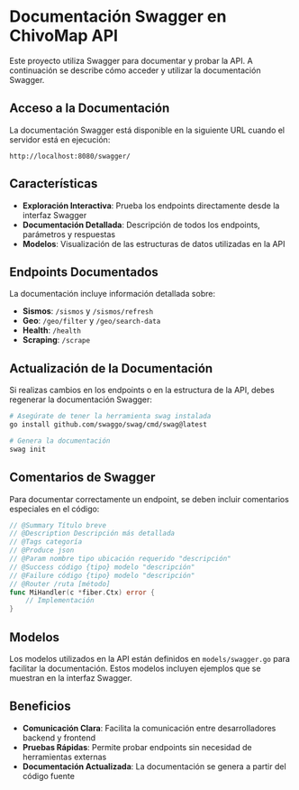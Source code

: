 # Documentación Swagger en ChivoMap API

Este proyecto utiliza Swagger para documentar y probar la API. A continuación se describe cómo acceder y utilizar la documentación Swagger.

## Acceso a la Documentación

La documentación Swagger está disponible en la siguiente URL cuando el servidor está en ejecución:

```
http://localhost:8080/swagger/
```

## Características

- **Exploración Interactiva**: Prueba los endpoints directamente desde la interfaz Swagger
- **Documentación Detallada**: Descripción de todos los endpoints, parámetros y respuestas
- **Modelos**: Visualización de las estructuras de datos utilizadas en la API

## Endpoints Documentados

La documentación incluye información detallada sobre:

- **Sismos**: `/sismos` y `/sismos/refresh`
- **Geo**: `/geo/filter` y `/geo/search-data`
- **Health**: `/health`
- **Scraping**: `/scrape`

## Actualización de la Documentación

Si realizas cambios en los endpoints o en la estructura de la API, debes regenerar la documentación Swagger:

```bash
# Asegúrate de tener la herramienta swag instalada
go install github.com/swaggo/swag/cmd/swag@latest

# Genera la documentación
swag init
```

## Comentarios de Swagger

Para documentar correctamente un endpoint, se deben incluir comentarios especiales en el código:

```go
// @Summary Título breve
// @Description Descripción más detallada
// @Tags categoría
// @Produce json
// @Param nombre tipo ubicación requerido "descripción"
// @Success código {tipo} modelo "descripción"
// @Failure código {tipo} modelo "descripción"
// @Router /ruta [método]
func MiHandler(c *fiber.Ctx) error {
    // Implementación
}
```

## Modelos

Los modelos utilizados en la API están definidos en `models/swagger.go` para facilitar la documentación. Estos modelos incluyen ejemplos que se muestran en la interfaz Swagger.

## Beneficios

- **Comunicación Clara**: Facilita la comunicación entre desarrolladores backend y frontend
- **Pruebas Rápidas**: Permite probar endpoints sin necesidad de herramientas externas
- **Documentación Actualizada**: La documentación se genera a partir del código fuente 